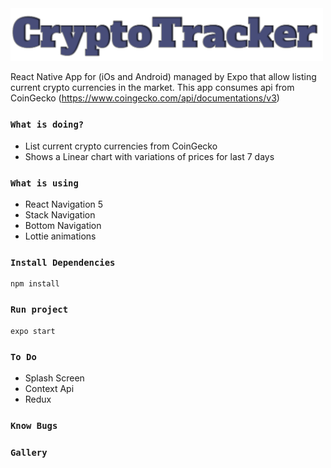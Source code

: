<div>
    <img src="gallery/logo.png" width=500 />
</div>

React Native App for (iOs and Android) managed by Expo that allow listing current crypto currencies in the market. This app consumes api from CoinGecko (https://www.coingecko.com/api/documentations/v3)

### `What is doing?`
- List current crypto currencies from CoinGecko
- Shows a Linear chart with variations of prices for last 7 days

### `What is using`
- React Navigation 5
- Stack Navigation
- Bottom Navigation
- Lottie animations

### `Install Dependencies`
```
npm install
```

### `Run project`
```
expo start
```

### `To Do`
- Splash Screen
- Context Api
- Redux

### `Know Bugs`

### `Gallery`
<p float="left">
  
</p>